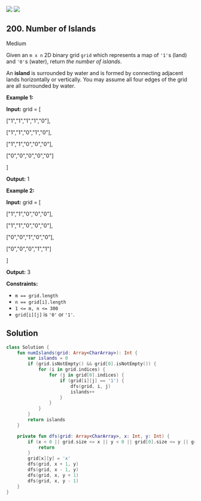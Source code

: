 [![](https://img.shields.io/github/stars/javadev/LeetCode-in-Kotlin?label=Stars&style=flat-square)](https://github.com/javadev/LeetCode-in-Kotlin)
[![](https://img.shields.io/github/forks/javadev/LeetCode-in-Kotlin?label=Fork%20me%20on%20GitHub%20&style=flat-square)](https://github.com/javadev/LeetCode-in-Kotlin/fork)

## 200\. Number of Islands

Medium

Given an `m x n` 2D binary grid `grid` which represents a map of `'1'`s (land) and `'0'`s (water), return _the number of islands_.

An **island** is surrounded by water and is formed by connecting adjacent lands horizontally or vertically. You may assume all four edges of the grid are all surrounded by water.

**Example 1:**

**Input:** grid = [ 

["1","1","1","1","0"], 

["1","1","0","1","0"], 

["1","1","0","0","0"], 

["0","0","0","0","0"] 

]

**Output:** 1

**Example 2:**

**Input:** grid = [ 

["1","1","0","0","0"], 

["1","1","0","0","0"], 

["0","0","1","0","0"], 

["0","0","0","1","1"] 

]

**Output:** 3

**Constraints:**

*   `m == grid.length`
*   `n == grid[i].length`
*   `1 <= m, n <= 300`
*   `grid[i][j]` is `'0'` or `'1'`.

## Solution

```kotlin
class Solution {
    fun numIslands(grid: Array<CharArray>): Int {
        var islands = 0
        if (grid.isNotEmpty() && grid[0].isNotEmpty()) {
            for (i in grid.indices) {
                for (j in grid[0].indices) {
                    if (grid[i][j] == '1') {
                        dfs(grid, i, j)
                        islands++
                    }
                }
            }
        }
        return islands
    }

    private fun dfs(grid: Array<CharArray>, x: Int, y: Int) {
        if (x < 0 || grid.size <= x || y < 0 || grid[0].size <= y || grid[x][y] != '1') {
            return
        }
        grid[x][y] = 'x'
        dfs(grid, x + 1, y)
        dfs(grid, x - 1, y)
        dfs(grid, x, y + 1)
        dfs(grid, x, y - 1)
    }
}
```